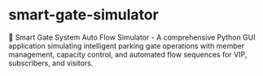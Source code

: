 # smart-gate-simulator
🚗 Smart Gate System Auto Flow Simulator - A comprehensive Python GUI application simulating intelligent parking gate operations with member management, capacity control, and automated flow sequences for VIP, subscribers, and visitors.
